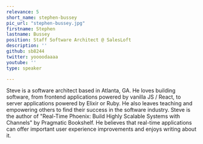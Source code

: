```yaml
---
relevance: 5
short_name: stephen-bussey
pic_url: "stephen-bussey.jpg"
firstname: Stephen
lastname: Bussey
position: Staff Software Architect @ SalesLoft
description: ''
github: sb8244
twitter: yoooodaaaa
youtube: ''
type: speaker

---
```

<p>Steve is a software architect based in Atlanta, GA. He loves building software, from frontend applications powered by vanilla JS / React, to server applications powered by Elixir or Ruby. He also leaves teaching and empowering others to find their success in the software industry. Steve is the author of "Real-Time Phoenix: Build Highly Scalable Systems with Channels" by Pragmatic Bookshelf. He believes that real-time applications can offer important user experience improvements and enjoys writing about it.</p>
